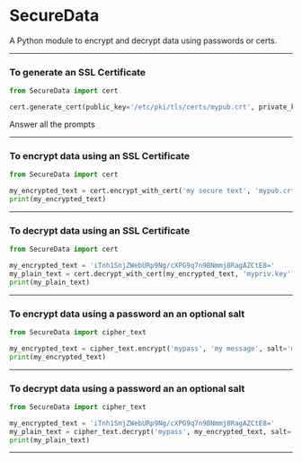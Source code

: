 # SecureData
A Python module to encrypt and decrypt data using passwords or certs.

---

### To generate an SSL Certificate
```python
from SecureData import cert

cert.generate_cert(public_key='/etc/pki/tls/certs/mypub.crt', private_key='/etc/pki/tls/private/mypriv.key')
```
Answer all the prompts

---

### To encrypt data using an SSL Certificate
```python
from SecureData import cert

my_encrypted_text = cert.encrypt_with_cert('my secure text', 'mypub.crt')
print(my_encrypted_text)
```

---

### To decrypt data using an SSL Certificate
```python
from SecureData import cert

my_encrypted_text = 'iTnh1SnjZWebURp9Ng/cXPG9q7n9BNmmj8RagAZCtE8='
my_plain_text = cert.decrypt_with_cert(my_encrypted_text, 'mypriv.key')
print(my_plain_text)
```

---

### To encrypt data using a password an an optional salt
```python
from SecureData import cipher_text

my_encrypted_text = cipher_text.encrypt('mypass', 'my message', salt='mysecretsalt')
print(my_encrypted_text)
```

---

### To decrypt data using a password an an optional salt
```python
from SecureData import cipher_text

my_encrypted_text = 'iTnh1SnjZWebURp9Ng/cXPG9q7n9BNmmj8RagAZCtE8='
my_plain_text = cipher_text.decrypt('mypass', my_encrypted_text, salt='mysecretsalt')
print(my_plain_text)
```

---
